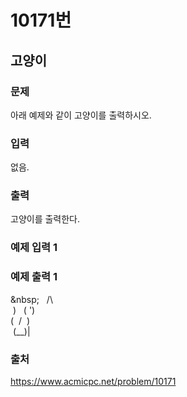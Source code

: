# 10171번
## 고양이
### 문제
아래 예제와 같이 고양이를 출력하시오.

### 입력
없음.

### 출력
고양이를 출력한다.

### 예제 입력 1

### 예제 출력 1
\&nbsp;&nbsp;&nbsp;&nbsp;/\ <br>
&nbsp;) &nbsp; ( ')<br>
(&nbsp; / &nbsp;)<br>
&nbsp;\(__)|

### 출처
https://www.acmicpc.net/problem/10171